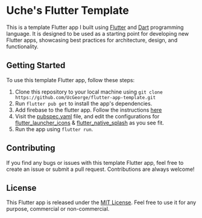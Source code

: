# Uche's Flutter Template

This is a template Flutter app I built using [Flutter](https://flutter.dev/) and [Dart](https://dart.dev/) programming language. It is designed to be used as a starting point for developing new Flutter apps, showcasing best practices for architecture, design, and functionality.

## Getting Started

To use this template Flutter app, follow these steps:

1. Clone this repository to your local machine using `git clone https://github.com/UcGeorge/flutter-app-template.git`
2. Run `flutter pub get` to install the app's dependencies.
3. Add firebase to the flutter app. Follow the instructions [here](https://firebase.google.com/docs/flutter/setup)
4. Visit the [pubspec.yaml](pubspec.yaml) file, and edit the configurations for [flutter_launcher_icons](https://pub.dev/packages/flutter_launcher_icons) & [flutter_native_splash](https://pub.dev/packages/flutter_native_splash) as you see fit.
5. Run the app using `flutter run`.

## Contributing

If you find any bugs or issues with this template Flutter app, feel free to create an issue or submit a pull request. Contributions are always welcome!

## License

This Flutter app is released under the [MIT License](https://opensource.org/licenses/MIT). Feel free to use it for any purpose, commercial or non-commercial.
